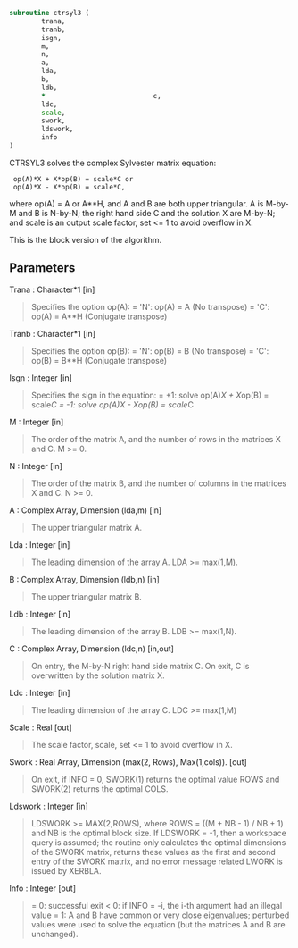 ```fortran
subroutine ctrsyl3 (
		trana,
		tranb,
		isgn,
		m,
		n,
		a,
		lda,
		b,
		ldb,
		*                           c,
		ldc,
		scale,
		swork,
		ldswork,
		info
)
```

  CTRSYL3 solves the complex Sylvester matrix equation:

     op(A)*X + X*op(B) = scale*C or
     op(A)*X - X*op(B) = scale*C,

  where op(A) = A or A**H, and  A and B are both upper triangular. A is
  M-by-M and B is N-by-N; the right hand side C and the solution X are
  M-by-N; and scale is an output scale factor, set <= 1 to avoid
  overflow in X.

  This is the block version of the algorithm.

## Parameters
Trana : Character*1 [in]
> Specifies the option op(A):
> = 'N': op(A) = A    (No transpose)
> = 'C': op(A) = A**H (Conjugate transpose)

Tranb : Character*1 [in]
> Specifies the option op(B):
> = 'N': op(B) = B    (No transpose)
> = 'C': op(B) = B**H (Conjugate transpose)

Isgn : Integer [in]
> Specifies the sign in the equation:
> = +1: solve op(A)*X + X*op(B) = scale*C
> = -1: solve op(A)*X - X*op(B) = scale*C

M : Integer [in]
> The order of the matrix A, and the number of rows in the
> matrices X and C. M >= 0.

N : Integer [in]
> The order of the matrix B, and the number of columns in the
> matrices X and C. N >= 0.

A : Complex Array, Dimension (lda,m) [in]
> The upper triangular matrix A.

Lda : Integer [in]
> The leading dimension of the array A. LDA >= max(1,M).

B : Complex Array, Dimension (ldb,n) [in]
> The upper triangular matrix B.

Ldb : Integer [in]
> The leading dimension of the array B. LDB >= max(1,N).

C : Complex Array, Dimension (ldc,n) [in,out]
> On entry, the M-by-N right hand side matrix C.
> On exit, C is overwritten by the solution matrix X.

Ldc : Integer [in]
> The leading dimension of the array C. LDC >= max(1,M)

Scale : Real [out]
> The scale factor, scale, set <= 1 to avoid overflow in X.

Swork : Real Array, Dimension (max(2, Rows), Max(1,cols)). [out]
> On exit, if INFO = 0, SWORK(1) returns the optimal value ROWS
> and SWORK(2) returns the optimal COLS.

Ldswork : Integer [in]
> LDSWORK >= MAX(2,ROWS), where ROWS = ((M + NB - 1) / NB + 1)
> and NB is the optimal block size.
> If LDSWORK = -1, then a workspace query is assumed; the routine
> only calculates the optimal dimensions of the SWORK matrix,
> returns these values as the first and second entry of the SWORK
> matrix, and no error message related LWORK is issued by XERBLA.

Info : Integer [out]
> = 0: successful exit
> < 0: if INFO = -i, the i-th argument had an illegal value
> = 1: A and B have common or very close eigenvalues; perturbed
> values were used to solve the equation (but the matrices
> A and B are unchanged).

